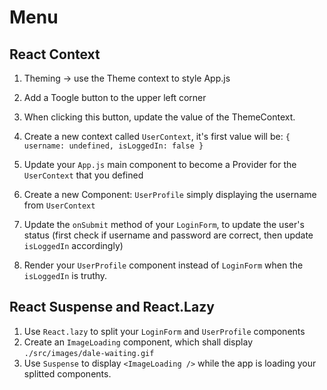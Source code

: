 # Menu

## React Context

1. Theming -> use the Theme context to style App.js
2. Add a Toogle button to the upper left corner
3. When clicking this button, update the value of the ThemeContext.

4. Create a new context called `UserContext`, it's first value will be:
   `{ username: undefined, isLoggedIn: false }`
5. Update your `App.js` main component to become a Provider for the `UserContext` that you defined
6. Create a new Component: `UserProfile` simply displaying the username from `UserContext`
7. Update the `onSubmit` method of your `LoginForm`, to update the user's status (first check if username and password are correct, then update `isLoggedIn` accordingly)
8. Render your `UserProfile` component instead of `LoginForm` when the `isLoggedIn` is truthy.

## React Suspense and React.Lazy

1. Use `React.lazy` to split your `LoginForm` and `UserProfile` components
2. Create an `ImageLoading` component, which shall display `./src/images/dale-waiting.gif`
3. Use `Suspense` to display `<ImageLoading />` while the app is loading your splitted components.

